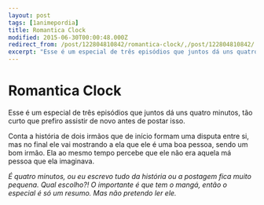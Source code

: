 ```yaml
---
layout: post
tags: [1animepordia]
title: Romantica Clock
modified: 2015-06-30T00:00:48.000Z
redirect_from: /post/122804810842/romantica-clock/,/post/122804810842/
excerpt: "Esse é um especial de três episódios que juntos dá uns quatro minutos, tão curto que prefiro assistir de novo antes de postar isso."
---
```


Romantica Clock
===============

Esse é um especial de três episódios que juntos dá uns quatro minutos,
tão curto que prefiro assistir de novo antes de postar isso.

Conta a história de dois irmãos que de início formam uma disputa entre
si, mas no final ele vai mostrando a ela que ele é uma boa pessoa, sendo
um bom irmão. Ela ao mesmo tempo percebe que ele não era aquela má
pessoa que ela imaginava.

*É quatro minutos, ou eu escrevo tudo da história ou a postagem fica
muito pequena. Qual escolho?! O importante é que tem o mangá, então o
especial é só um resumo. Mas não pretendo ler ele.*


